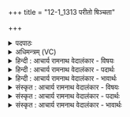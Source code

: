 +++
title = "12-1_1313 परीतो षिञ्चता"

+++
<details><summary>पदपाठः</summary>

प꣡रि꣢꣯। इ꣣तः꣢। सि꣣ञ्चत। सुत꣢म्। सो꣡मः꣢꣯। यः। उ꣣त्तम꣢म्। ह꣣विः꣢। द꣣धन्वा꣢न्। यः। न꣡र्यः꣢꣯। अ꣣प्सु꣢। अ꣣न्तः꣢। आ। सु꣣षा꣡व꣢। सो꣡म꣢꣯म्। अ꣡द्रि꣢꣯भिः। अ। द्रि꣣भिः। १३१३।
</details>

<details><summary>अधिमन्त्रम् (VC)</summary>

- पवमानः सोमः
- सप्तर्षयः
- बार्हतः प्रगाथः (विषमा बृहती, समा सतोबृहती)
- मध्यमः
</details>

<details><summary>हिन्दी : आचार्य रामनाथ वेदालंकार - विषयः</summary>

प्रथम ऋचा की व्याख्या पूर्वार्चिक में ५१२ क्रमाङ्क पर सोमरस के पक्ष में और भक्तिरस के विषय में की जा चुकी है। यहाँ ब्रह्मानन्द-रस का विषय वर्णित करते हैं।
</details>

<details><summary>हिन्दी : आचार्य रामनाथ वेदालंकार - पदार्थः</summary>

पदार्थान्वय -  हे मनुष्यो ! तुम (इतः) इस रसमय परमात्मा-रूप सोम में से (सुतम्) निकले हुए आनन्द-रस को (परि सिञ्चत) चारों ओर बरसाओ, (यः सोमः) जो रस का भण्डार परमात्मा (उत्तमं हविः) सबसे अधिक उत्कृष्ट ग्राह्य वस्तु है, (नर्यः) मनुष्यों का हित करनेवाला (यः) जो सोम परमात्मा (दधन्वान्) उपासकों को सहारा देनेवाला होता है और जिस (सोमम्) रसनिधि परमात्मा को,उपासक (अद्रिभिः) ध्यानरूप सिलबट्टों से (अप्सु अन्तः) प्राणों के अन्दर (आ सुषाव) अभिषुत करता है ॥१॥
</details>

<details><summary>हिन्दी : आचार्य रामनाथ वेदालंकार - भावार्थः</summary>

भावार्थ -  उपासकों को चाहिए कि परब्रह्म के पास से परमानन्द प्राप्त करके उसे दूसरों के लिए भी बरसाएँ ॥१॥
</details>

<details><summary>संस्कृत : आचार्य रामनाथ वेदालंकार - विषयः</summary>

तत्र प्रथमा ऋक् पूर्वार्चिके ५१२ क्रमाङ्के सोमरसपक्षे भक्तिरसविषये च व्याख्याता। अत्र ब्रह्मानन्दरसविषय उच्यते।
</details>

<details><summary>संस्कृत : आचार्य रामनाथ वेदालंकार - पदार्थः</summary>

पदार्थान्वय -  हे मनुष्याः ! यूयम् (इतः) अस्मात् सोमात् रसमयात् परमात्मनः (सुतम्) अभिषुतम् आनन्दरसम् (परि सिञ्चत) परितो वर्षत, (यः सोमः) यो रसागारः परमात्मा (उत्तमं हविः) उत्कृष्टतमम् आदातव्यं वस्तु विद्यते।[हूयते आदीयते इति हविः। हु दानादनयोः आदाने चेत्येके।] (नर्यः) नराणां हितकर्ता (यः) सोमः परमात्मा (दधन्वान्) उपासकान् धृतवान् भवसि। यं च (सोमम्) रसनिधिं परमात्मानम्,उपासकः (अद्रिभिः) ध्यानरूपैः अभिषवपाषाणैः (अप्सु अन्तः) प्राणेषु मध्ये (आ सुषाव) आ सुनोति ॥१॥२
</details>

<details><summary>संस्कृत : आचार्य रामनाथ वेदालंकार - भावार्थः</summary>

भावार्थ -  परब्रह्मणः सकाशात् परमानन्दं प्राप्य स उपासकैरन्येभ्योऽपि वर्षणीयः ॥१॥
</details>
